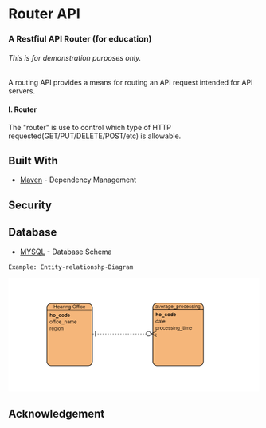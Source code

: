

# Router API

### A Restfiul API Router (for education) 
###### This is for demonstration purposes only.
A routing API provides a means for routing an API request intended for API servers. 
 


#### I. Router
The "router" is use to control which type of HTTP requested(GET/PUT/DELETE/POST/etc) is allowable.


## Built With 
   * [Maven](https://maven.apache.org/) - Dependency Management
   
## Security
        
 
 ## Database
     
   * [MYSQL](https://www.mysql.com/) - Database Schema
        
    Example: Entity-relationshp-Diagram
   ![Entity](SQL.PNG)
        
        
        
        
        
 
        
        
## Acknowledgement

